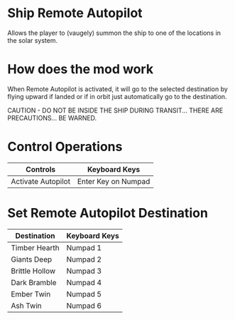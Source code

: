 # Ship Remote Autopilot

Allows the player to (vaugely) summon the ship to one of the locations in the solar system.

# How does the mod work
When Remote Autopilot is activated, it will go to the selected destination by flying upward if landed or if in orbit just automatically go to the destination.

CAUTION - DO NOT BE INSIDE THE SHIP DURING TRANSIT... THERE ARE PRECAUTIONS... BE WARNED.

# Control Operations

| Controls | Keyboard Keys|
| ------------- |-------------|
|Activate Autopilot|Enter Key on Numpad|

# Set Remote Autopilot Destination

| Destination        | Keyboard Keys|
| ------------- |-------------|
|Timber Hearth|Numpad 1|
|Giants Deep|Numpad 2|
|Brittle Hollow|Numpad 3|
|Dark Bramble|Numpad 4|
|Ember Twin|Numpad 5|
|Ash Twin|Numpad 6|
